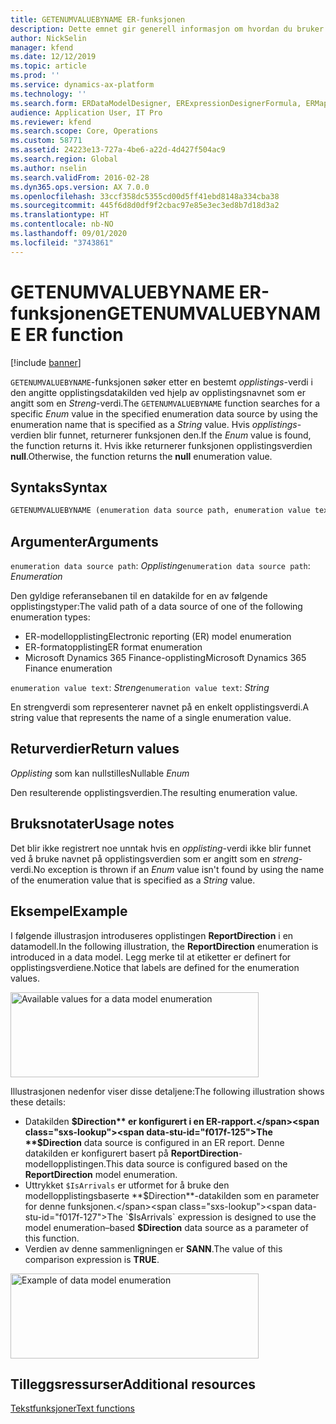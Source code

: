 ```yaml
---
title: GETENUMVALUEBYNAME ER-funksjonen
description: Dette emnet gir generell informasjon om hvordan du bruker ER-funksjonen GETENUMVALUEBYNAME.
author: NickSelin
manager: kfend
ms.date: 12/12/2019
ms.topic: article
ms.prod: ''
ms.service: dynamics-ax-platform
ms.technology: ''
ms.search.form: ERDataModelDesigner, ERExpressionDesignerFormula, ERMappedFormatDesigner, ERModelMappingDesigner
audience: Application User, IT Pro
ms.reviewer: kfend
ms.search.scope: Core, Operations
ms.custom: 58771
ms.assetid: 24223e13-727a-4be6-a22d-4d427f504ac9
ms.search.region: Global
ms.author: nselin
ms.search.validFrom: 2016-02-28
ms.dyn365.ops.version: AX 7.0.0
ms.openlocfilehash: 33ccf358dc5355cd00d5ff41ebd8148a334cba38
ms.sourcegitcommit: 445f6d8d0df9f2cbac97e85e3ec3ed8b7d18d3a2
ms.translationtype: HT
ms.contentlocale: nb-NO
ms.lasthandoff: 09/01/2020
ms.locfileid: "3743861"
---
```

# <a name="getenumvaluebyname-er-function"></a><span data-ttu-id="f017f-103">GETENUMVALUEBYNAME ER-funksjonen</span><span class="sxs-lookup"><span data-stu-id="f017f-103">GETENUMVALUEBYNAME ER function</span></span>

[!include [banner](../includes/banner.md)]

<span data-ttu-id="f017f-104">`GETENUMVALUEBYNAME`-funksjonen søker etter en bestemt *opplistings*-verdi i den angitte opplistingsdatakilden ved hjelp av opplistingsnavnet som er angitt som en *Streng*-verdi.</span><span class="sxs-lookup"><span data-stu-id="f017f-104">The `GETENUMVALUEBYNAME` function searches for a specific *Enum* value in the specified enumeration data source by using the enumeration name that is specified as a *String* value.</span></span> <span data-ttu-id="f017f-105">Hvis *opplistings*-verdien blir funnet, returnerer funksjonen den.</span><span class="sxs-lookup"><span data-stu-id="f017f-105">If the *Enum* value is found, the function returns it.</span></span> <span data-ttu-id="f017f-106">Hvis ikke returnerer funksjonen opplistingsverdien **null**.</span><span class="sxs-lookup"><span data-stu-id="f017f-106">Otherwise, the function returns the **null** enumeration value.</span></span>

## <a name="syntax"></a><span data-ttu-id="f017f-107">Syntaks</span><span class="sxs-lookup"><span data-stu-id="f017f-107">Syntax</span></span>

```vb
GETENUMVALUEBYNAME (enumeration data source path, enumeration value text)
```

## <a name="arguments"></a><span data-ttu-id="f017f-108">Argumenter</span><span class="sxs-lookup"><span data-stu-id="f017f-108">Arguments</span></span>

<span data-ttu-id="f017f-109">`enumeration data source path`: *Opplisting*</span><span class="sxs-lookup"><span data-stu-id="f017f-109">`enumeration data source path`: *Enumeration*</span></span>

<span data-ttu-id="f017f-110">Den gyldige referansebanen til en datakilde for en av følgende opplistingstyper:</span><span class="sxs-lookup"><span data-stu-id="f017f-110">The valid path of a data source of one of the following enumeration types:</span></span>

- <span data-ttu-id="f017f-111">ER-modellopplisting</span><span class="sxs-lookup"><span data-stu-id="f017f-111">Electronic reporting (ER) model enumeration</span></span>
- <span data-ttu-id="f017f-112">ER-formatopplisting</span><span class="sxs-lookup"><span data-stu-id="f017f-112">ER format enumeration</span></span>
- <span data-ttu-id="f017f-113">Microsoft Dynamics 365 Finance-opplisting</span><span class="sxs-lookup"><span data-stu-id="f017f-113">Microsoft Dynamics 365 Finance enumeration</span></span>

<span data-ttu-id="f017f-114">`enumeration value text`: *Streng*</span><span class="sxs-lookup"><span data-stu-id="f017f-114">`enumeration value text`: *String*</span></span>

<span data-ttu-id="f017f-115">En strengverdi som representerer navnet på en enkelt opplistingsverdi.</span><span class="sxs-lookup"><span data-stu-id="f017f-115">A string value that represents the name of a single enumeration value.</span></span>

## <a name="return-values"></a><span data-ttu-id="f017f-116">Returverdier</span><span class="sxs-lookup"><span data-stu-id="f017f-116">Return values</span></span>

<span data-ttu-id="f017f-117">*Opplisting* som kan nullstilles</span><span class="sxs-lookup"><span data-stu-id="f017f-117">Nullable *Enum*</span></span>

<span data-ttu-id="f017f-118">Den resulterende opplistingsverdien.</span><span class="sxs-lookup"><span data-stu-id="f017f-118">The resulting enumeration value.</span></span>

## <a name="usage-notes"></a><span data-ttu-id="f017f-119">Bruksnotater</span><span class="sxs-lookup"><span data-stu-id="f017f-119">Usage notes</span></span>

<span data-ttu-id="f017f-120">Det blir ikke registrert noe unntak hvis en *opplisting*-verdi ikke blir funnet ved å bruke navnet på opplistingsverdien som er angitt som en *streng*-verdi.</span><span class="sxs-lookup"><span data-stu-id="f017f-120">No exception is thrown if an *Enum* value isn't found by using the name of the enumeration value that is specified as a *String* value.</span></span>

## <a name="example"></a><span data-ttu-id="f017f-121">Eksempel</span><span class="sxs-lookup"><span data-stu-id="f017f-121">Example</span></span>

<span data-ttu-id="f017f-122">I følgende illustrasjon introduseres opplistingen **ReportDirection** i en datamodell.</span><span class="sxs-lookup"><span data-stu-id="f017f-122">In the following illustration, the **ReportDirection** enumeration is introduced in a data model.</span></span> <span data-ttu-id="f017f-123">Legg merke til at etiketter er definert for opplistingsverdiene.</span><span class="sxs-lookup"><span data-stu-id="f017f-123">Notice that labels are defined for the enumeration values.</span></span>

<p><a href="./media/ER-data-model-enumeration-values.PNG"><img src="./media/ER-data-model-enumeration-values.PNG" alt="Available values for a data model enumeration" class="alignnone wp-image-290681 size-full" width="397" height="136" /></a>

<span data-ttu-id="f017f-124">Illustrasjonen nedenfor viser disse detaljene:</span><span class="sxs-lookup"><span data-stu-id="f017f-124">The following illustration shows these details:</span></span>

- <span data-ttu-id="f017f-125">Datakilden **$Direction** er konfigurert i en ER-rapport.</span><span class="sxs-lookup"><span data-stu-id="f017f-125">The **$Direction** data source is configured in an ER report.</span></span> <span data-ttu-id="f017f-126">Denne datakilden er konfigurert basert på **ReportDirection**-modellopplistingen.</span><span class="sxs-lookup"><span data-stu-id="f017f-126">This data source is configured based on the **ReportDirection** model enumeration.</span></span>
- <span data-ttu-id="f017f-127">Uttrykket `$IsArrivals` er utformet for å bruke den modellopplistingsbaserte **$Direction**-datakilden som en parameter for denne funksjonen.</span><span class="sxs-lookup"><span data-stu-id="f017f-127">The `$IsArrivals` expression is designed to use the model enumeration–based **$Direction** data source as a parameter of this function.</span></span>
- <span data-ttu-id="f017f-128">Verdien av denne sammenligningen er **SANN**.</span><span class="sxs-lookup"><span data-stu-id="f017f-128">The value of this comparison expression is **TRUE**.</span></span>

<a href="./media/ER-data-model-enumeration-usage.PNG"><img src="./media/ER-data-model-enumeration-usage.PNG" alt="Example of data model enumeration" class="alignnone wp-image-290681 size-full" width="397" height="136" /></a>

## <a name="additional-resources"></a><span data-ttu-id="f017f-129">Tilleggsressurser</span><span class="sxs-lookup"><span data-stu-id="f017f-129">Additional resources</span></span>

[<span data-ttu-id="f017f-130">Tekstfunksjoner</span><span class="sxs-lookup"><span data-stu-id="f017f-130">Text functions</span></span>](er-functions-category-text.md)
